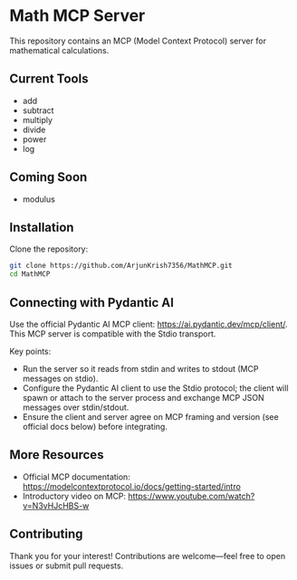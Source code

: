 # Math MCP Server

This repository contains an MCP (Model Context Protocol) server for mathematical calculations.

## Current Tools
- add
- subtract
- multiply
- divide
- power
- log

## Coming Soon
- modulus

## Installation

Clone the repository:
```bash
git clone https://github.com/ArjunKrish7356/MathMCP.git
cd MathMCP
```
## Connecting with Pydantic AI

Use the official Pydantic AI MCP client: https://ai.pydantic.dev/mcp/client/. This MCP server is compatible with the Stdio transport.

Key points:
- Run the server so it reads from stdin and writes to stdout (MCP messages on stdio).
- Configure the Pydantic AI client to use the Stdio protocol; the client will spawn or attach to the server process and exchange MCP JSON messages over stdin/stdout.
- Ensure the client and server agree on MCP framing and version (see official docs below) before integrating.

## More Resources
- Official MCP documentation: https://modelcontextprotocol.io/docs/getting-started/intro  
- Introductory video on MCP: https://www.youtube.com/watch?v=N3vHJcHBS-w

## Contributing

Thank you for your interest! Contributions are welcome—feel free to open issues or submit pull requests.



